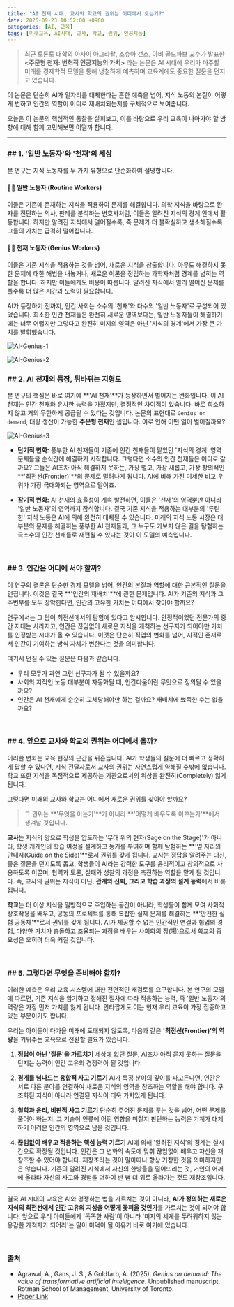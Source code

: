 ```yaml
---
title: "AI 천재 시대, 교사와 학교의 권위는 어디에서 오는가?"
date: 2025-09-23 10:52:00 +0900
categories: [AI, 교육]
tags: [미래교육, AI시대, 교사, 학교, 권위, 인공지능]
---
```


> 최근 토론토 대학의 아자이 아그라왈, 조슈아 갠스, 아비 골드파브 교수가 발표한 **<주문형 천재: 변혁적 인공지능의 가치>** 라는 논문은 AI 시대에 우리가 마주할 미래를 경제학적 모델을 통해 냉철하게 예측하며 교육계에도 중요한 질문을 던지고 있습니다.

이 논문은 단순히 AI가 일자리를 대체한다는 흔한 예측을 넘어, 지식 노동의 본질이 어떻게 변하고 인간의 역할이 어디로 재배치되는지를 구체적으로 보여줍니다.

오늘은 이 논문의 핵심적인 통찰을 살펴보고, 이를 바탕으로 우리 교육이 나아가야 할 방향에 대해 함께 고민해보면 어떨까 합니다.

---

### ## 1. '일반 노동자'와 '천재'의 세상

본 연구는 지식 노동자를 두 가지 유형으로 단순화하여 설명합니다.

#### 🧑‍💼 일반 노동자 (Routine Workers)

이들은 기존에 존재하는 지식을 적용하여 문제를 해결합니다. 의학 지식을 바탕으로 환자를 진단하는 의사, 판례를 분석하는 변호사처럼, 이들은 알려진 지식의 경계 안에서 활동합니다. 하지만 알려진 지식에서 멀어질수록, 즉 문제가 더 불확실하고 생소해질수록 그들의 가치는 급격히 떨어집니다.

#### 🧑‍🔬 천재 노동자 (Genius Workers)

이들은 기존 지식을 적용하는 것을 넘어, 새로운 지식을 창출합니다. 아무도 해결하지 못한 문제에 대한 해법을 내놓거나, 새로운 이론을 정립하는 과학자처럼 경계를 넓히는 역할을 합니다. 하지만 이들에게도 비용이 따릅니다. 알려진 지식에서 멀리 떨어진 문제를 풀수록 더 많은 시간과 노력이 필요합니다.

AI가 등장하기 전까지, 인간 사회는 소수의 '천재'와 다수의 '일반 노동자'로 구성되어 있었습니다. 희소한 인간 천재들은 완전히 새로운 영역보다는, 일반 노동자들이 해결하기에는 너무 어렵지만 그렇다고 완전히 미지의 영역은 아닌 '지식의 경계'에서 가장 큰 가치를 발휘했습니다.

![AI-Genius-1](/assets/AI-Genius-1.png)

![AI-Genius-2](/assets/AI-Genius-2.png)
<br>

### ## 2. AI 천재의 등장, 뒤바뀌는 지형도

본 연구의 핵심은 바로 여기에 **'AI 천재'**가 등장하면서 벌어지는 변화입니다. 이 AI 천재는 인간 천재와 유사한 능력을 가졌지만, 결정적인 차이점이 있습니다. 바로 희소하지 않고 거의 무한하게 공급될 수 있다는 것입니다. 논문의 표현대로 `Genius on demand`, 대량 생산이 가능한 **주문형 천재**인 셈입니다. 이로 인해 어떤 일이 벌어질까요?

![AI-Genius-3](/assets/AI-Genius-3.png)
<br>

- **단기적 변화:** 풍부한 AI 천재들이 기존에 인간 천재들이 맡았던 '지식의 경계' 영역 문제들을 순식간에 해결하기 시작합니다. 그렇다면 소수의 인간 천재들은 어디로 갈까요? 그들은 AI조차 아직 해결하지 못하는, 가장 멀고, 가장 새롭고, 가장 창의적인 **'최전선(Frontier)'**의 문제로 밀려나게 됩니다. AI에 비해 가진 미세한 비교 우위가 가장 극대화되는 영역으로 말이죠.

- **장기적 변화:** AI 천재의 효율성이 계속 발전하면, 이들은 '천재'의 영역뿐만 아니라 '일반 노동자'의 영역까지 잠식합니다. 결국 기존 지식을 적용하는 대부분의 '루틴한' 지식 노동은 AI에 의해 완전히 대체될 수 있습니다. 미래의 지식 노동 시장은 대부분의 문제를 해결하는 풍부한 AI 천재들과, 그 누구도 가보지 않은 길을 탐험하는 극소수의 인간 천재들로 재편될 수 있다는 것이 이 모델의 예측입니다.

<br>

### ## 3. 인간은 어디에 서야 할까?

이 연구의 결론은 단순한 경제 모델을 넘어, 인간의 본질과 역할에 대한 근본적인 질문을 던집니다. 이것은 결국 **'인간의 재배치'**에 관한 문제입니다. AI가 기존의 지식과 그 주변부를 모두 장악한다면, 인간의 고유한 가치는 어디에서 찾아야 할까요?

연구에서는 그 답이 최전선에서의 탐험에 있다고 암시합니다. 안정적이었던 전문가의 중간 지대는 사라지고, 인간은 끊임없이 새로운 지식을 개척하는 선구자가 되어야만 가치를 인정받는 시대가 올 수 있습니다. 이것은 단순히 직업의 변화를 넘어, 지적인 존재로서 인간이 기여하는 방식 자체가 변한다는 것을 의미합니다.

여기서 던질 수 있는 질문은 다음과 같습니다.
* 우리 모두가 과연 그런 선구자가 될 수 있을까요?
* 사회의 지적인 노동 대부분이 자동화될 때, 인간다움이란 무엇으로 정의될 수 있을까요?
* 인간은 AI 천재에게 순순히 교체당해야만 하는 걸까요? 재배치에 뾰족한 수는 없을까요?

<br>

### ## 4. 앞으로 교사와 학교의 권위는 어디에서 올까?

이러한 변화는 교육 현장의 근간을 뒤흔듭니다. AI가 학생들의 질문에 더 빠르고 정확하게 답할 수 있다면, 지식 전달자로서 교사의 권위는 자연스럽게 약해질 수밖에 없습니다. 학교 또한 지식을 독점적으로 제공하는 기관으로서의 위상을 완전히(Completely) 잃게 됩니다.

그렇다면 미래의 교사와 학교는 어디에서 새로운 권위를 찾아야 할까요?
> 그 권위는 **'무엇을 아는가'**가 아니라 **'어떻게 배우도록 이끄는가'**에서 생겨날 것입니다.

**교사**는 지식의 양으로 학생을 압도하는 '무대 위의 현자(Sage on the Stage)'가 아니라, 학생 개개인의 학습 여정을 설계하고 동기를 부여하며 함께 탐험하는 **'옆 자리의 안내자(Guide on the Side)'**로서 권위를 갖게 됩니다. 교사는 정답을 알려주는 대신, 좋은 질문을 던지도록 돕고, 학생들이 AI라는 강력한 도구를 윤리적이고 창의적으로 사용하도록 이끌며, 협력과 토론, 실패와 성찰의 과정을 촉진하는 역할을 맡게 될 것입니다. 즉, 교사의 권위는 지식이 아닌, **관계와 신뢰, 그리고 학습 과정의 설계 능력**에서 비롯됩니다.

**학교**는 더 이상 지식을 일방적으로 주입하는 공간이 아니라, 학생들이 함께 모여 사회적 상호작용을 배우고, 공동의 프로젝트를 통해 복잡한 실제 문제를 해결하는 **'안전한 실험 공동체'**로서 권위를 갖게 됩니다. AI가 제공할 수 없는 인간적인 연결과 협업의 경험, 다양한 가치가 충돌하고 조율되는 과정을 배우는 사회화의 장(場)으로서 학교의 중요성은 오히려 더욱 커질 것입니다.

<br>

### ## 5. 그렇다면 무엇을 준비해야 할까?

이러한 예측은 우리 교육 시스템에 대한 전면적인 재검토를 요구합니다. 본 연구의 모델에 따르면, 기존 지식을 암기하고 정해진 절차에 따라 적용하는 능력, 즉 '일반 노동자'의 역량은 가장 먼저 가치를 잃게 됩니다. 안타깝게도 이는 현재 우리 교육이 가장 집중하고 있는 부분이기도 합니다.

우리는 아이들이 다가올 미래에 도태되지 않도록, 다음과 같은 **'최전선(Frontier)'의 역량**을 키워주는 교육으로 전환할 필요가 있습니다.

1.  **정답이 아닌 '질문'을 가르치기**
    세상에 없던 질문, AI조차 아직 묻지 못하는 질문을 던지는 능력이 인간 고유의 경쟁력이 될 것입니다.

2.  **경계를 넘나드는 융합적 사고 기르기**
    AI가 특정 분야의 깊이를 파고든다면, 인간은 서로 다른 분야를 연결하여 새로운 지식의 영역을 창조하는 역할을 해야 합니다. 구조화된 지식이 아니라 연결된 지식이 더욱 가치있게 됩니다.

3.  **철학과 윤리, 비판적 사고 기르기**
    단순히 주어진 문제를 푸는 것을 넘어, 어떤 문제를 풀어야 하는지, 그 기술이 인류에 어떤 영향을 미칠지 판단하는 능력은 기계가 대체하기 어려운 인간의 영역으로 남을 것입니다.

4.  **끊임없이 배우고 적응하는 핵심 능력 기르기**
    AI에 의해 '알려진 지식'의 경계는 실시간으로 확장될 것입니다. 인간은 그 변화의 속도에 맞춰 끊임없이 배우고 자신을 재창조할 수 있어야 합니다. 재창조라는 것이 말마따나 항상 거창한 것을 의미하지만은 않습니다. 기존의 알려진 지식에서 자신의 한방울을 떨어뜨리는 것, 거인의 어깨에 올라타 자신의 사고와 경험을 더하여 반 뼘 더 위로 올라가는 것도 재창조입니다.

---

결국 AI 시대의 교육은 AI와 경쟁하는 법을 가르치는 것이 아니라, **AI가 정의하는 새로운 지식의 최전선에서 인간 고유의 지성을 어떻게 꽃피울 것인가**를 가르치는 것이 되어야 합니다. 앞으로 우리 아이들에게 '똑똑한 사람'이 아니라 '미지의 세계를 두려워하지 않는 용감한 개척자가 되어라'는 말이 미덕이 될 이유가 바로 여기에 있습니다.

<br>

### 출처
- Agrawal, A., Gans, J. S., & Goldfarb, A. (2025). *Genius on demand: The value of transformative artificial intelligence*. Unpublished manuscript, Rotman School of Management, University of Toronto.
- [Paper Link](https://conference.nber.org/conf_papers/f227491.pdf)

